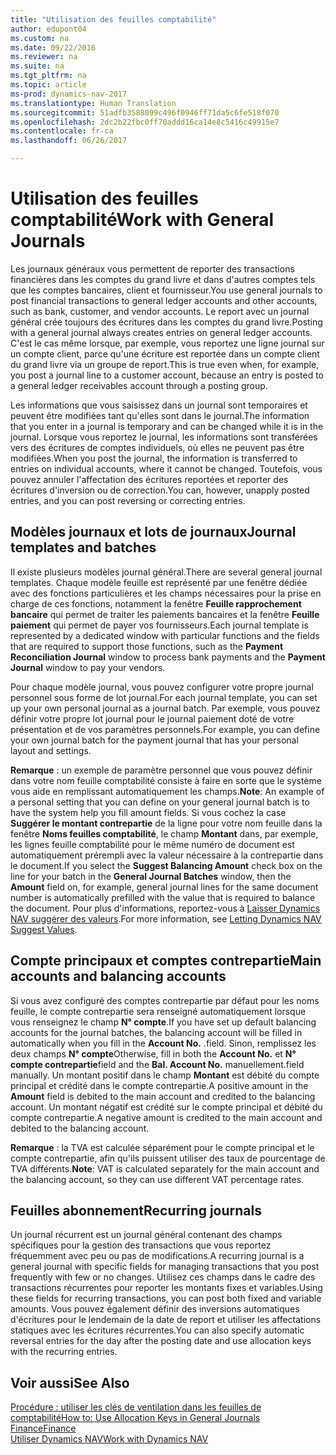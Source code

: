 ```yaml
---
title: "Utilisation des feuilles comptabilité"
author: edupont04
ms.custom: na
ms.date: 09/22/2016
ms.reviewer: na
ms.suite: na
ms.tgt_pltfrm: na
ms.topic: article
ms-prod: dynamics-nav-2017
ms.translationtype: Human Translation
ms.sourcegitcommit: 51adfb3588099c496f0946ff71da5c6fe518f070
ms.openlocfilehash: 2dc2b22fbc0ff70addd16ca14e8c5416c49915e7
ms.contentlocale: fr-ca
ms.lasthandoff: 06/26/2017

---
```


# <a name="work-with-general-journals"></a><span data-ttu-id="724a8-102">Utilisation des feuilles comptabilité</span><span class="sxs-lookup"><span data-stu-id="724a8-102">Work with General Journals</span></span>
<span data-ttu-id="724a8-103">Les journaux généraux vous permettent de reporter des transactions financières dans les comptes du grand livre et dans d'autres comptes tels que les comptes bancaires, client et fournisseur.</span><span class="sxs-lookup"><span data-stu-id="724a8-103">You use general journals to post financial transactions to general ledger accounts and other accounts, such as bank, customer, and vendor accounts.</span></span> <span data-ttu-id="724a8-104">Le report avec un journal général crée toujours des écritures dans les comptes du grand livre.</span><span class="sxs-lookup"><span data-stu-id="724a8-104">Posting with a general journal always creates entries on general ledger accounts.</span></span> <span data-ttu-id="724a8-105">C'est le cas même lorsque, par exemple, vous reportez une ligne journal sur un compte client, parce qu'une écriture est reportée dans un compte client du grand livre via un groupe de report.</span><span class="sxs-lookup"><span data-stu-id="724a8-105">This is true even when, for example, you post a journal line to a customer account, because an entry is posted to a general ledger receivables account through a posting group.</span></span>

<span data-ttu-id="724a8-106">Les informations que vous saisissez dans un journal sont temporaires et peuvent être modifiées tant qu'elles sont dans le journal.</span><span class="sxs-lookup"><span data-stu-id="724a8-106">The information that you enter in a journal is temporary and can be changed while it is in the journal.</span></span> <span data-ttu-id="724a8-107">Lorsque vous reportez le journal, les informations sont transférées vers des écritures de comptes individuels, où elles ne peuvent pas être modifiées.</span><span class="sxs-lookup"><span data-stu-id="724a8-107">When you post the journal, the information is transferred to entries on individual accounts, where it cannot be changed.</span></span> <span data-ttu-id="724a8-108">Toutefois, vous pouvez annuler l'affectation des écritures reportées et reporter des écritures d'inversion ou de correction.</span><span class="sxs-lookup"><span data-stu-id="724a8-108">You can, however, unapply posted entries, and you can post reversing or correcting entries.</span></span>

## <a name="journal-templates-and-batches"></a><span data-ttu-id="724a8-109">Modèles journaux et lots de journaux</span><span class="sxs-lookup"><span data-stu-id="724a8-109">Journal templates and batches</span></span>
<span data-ttu-id="724a8-110">Il existe plusieurs modèles journal général.</span><span class="sxs-lookup"><span data-stu-id="724a8-110">There are several general journal templates.</span></span> <span data-ttu-id="724a8-111">Chaque modèle feuille est représenté par une fenêtre dédiée avec des fonctions particulières et les champs nécessaires pour la prise en charge de ces fonctions, notamment la fenêtre **Feuille rapprochement bancaire** qui permet de traiter les paiements bancaires et la fenêtre **Feuille paiement** qui permet de payer vos fournisseurs.</span><span class="sxs-lookup"><span data-stu-id="724a8-111">Each journal template is represented by a dedicated window with particular functions and the fields that are required to support those functions, such as the **Payment Reconciliation Journal** window to process bank payments and the **Payment Journal** window to pay your vendors.</span></span>

<span data-ttu-id="724a8-112">Pour chaque modèle journal, vous pouvez configurer votre propre journal personnel sous forme de lot journal.</span><span class="sxs-lookup"><span data-stu-id="724a8-112">For each journal template, you can set up your own personal journal as a journal batch.</span></span> <span data-ttu-id="724a8-113">Par exemple, vous pouvez définir votre propre lot journal pour le journal paiement doté de votre présentation et de vos paramètres personnels.</span><span class="sxs-lookup"><span data-stu-id="724a8-113">For example, you can define your own journal batch for the payment journal that has your personal layout and settings.</span></span>

<span data-ttu-id="724a8-114">**Remarque** : un exemple de paramètre personnel que vous pouvez définir dans votre nom feuille comptabilité consiste à faire en sorte que le système vous aide en remplissant automatiquement les champs.</span><span class="sxs-lookup"><span data-stu-id="724a8-114">**Note**: An example of a personal setting that you can define on your general journal batch is to have the system help you fill amount fields.</span></span> <span data-ttu-id="724a8-115">Si vous cochez la case **Suggérer le montant contrepartie** de la ligne pour votre nom feuille dans la fenêtre **Noms feuilles comptabilité**, le champ **Montant** dans, par exemple, les lignes feuille comptabilité pour le même numéro de document est automatiquement prérempli avec la valeur nécessaire à la contrepartie dans le document.</span><span class="sxs-lookup"><span data-stu-id="724a8-115">If you select the **Suggest Balancing Amount** check box on the line for your batch in the **General Journal Batches** window, then the **Amount** field on, for example, general journal lines for the same document number is automatically prefilled with the value that is required to balance the document.</span></span> <span data-ttu-id="724a8-116">Pour plus d'informations, reportez-vous à [Laisser Dynamics NAV suggérer des valeurs](ui-let-system-suggest-values.md).</span><span class="sxs-lookup"><span data-stu-id="724a8-116">For more information, see [Letting Dynamics NAV Suggest Values](ui-let-system-suggest-values.md).</span></span>

## <a name="main-accounts-and-balancing-accounts"></a><span data-ttu-id="724a8-117">Compte principaux et comptes contrepartie</span><span class="sxs-lookup"><span data-stu-id="724a8-117">Main accounts and balancing accounts</span></span>
<span data-ttu-id="724a8-118">Si vous avez configuré des comptes contrepartie par défaut pour les noms feuille, le compte contrepartie sera renseigné automatiquement lorsque vous renseignez le champ **N° compte**.</span><span class="sxs-lookup"><span data-stu-id="724a8-118">If you have set up default balancing accounts for the journal batches, the balancing account will be filled in automatically when you fill in the **Account No.**</span></span> <span data-ttu-id="724a8-119">.</span><span class="sxs-lookup"><span data-stu-id="724a8-119">field.</span></span> <span data-ttu-id="724a8-120">Sinon, remplissez les deux champs **N° compte**</span><span class="sxs-lookup"><span data-stu-id="724a8-120">Otherwise, fill in both the **Account No.**</span></span> <span data-ttu-id="724a8-121">et **N° compte contrepartie**</span><span class="sxs-lookup"><span data-stu-id="724a8-121">field and the **Bal. Account No.**</span></span> <span data-ttu-id="724a8-122">manuellement.</span><span class="sxs-lookup"><span data-stu-id="724a8-122">field manually.</span></span> <span data-ttu-id="724a8-123">Un montant positif dans le champ **Montant** est débité du compte principal et crédité dans le compte contrepartie.</span><span class="sxs-lookup"><span data-stu-id="724a8-123">A positive amount in the **Amount** field is debited to the main account and credited to the balancing account.</span></span> <span data-ttu-id="724a8-124">Un montant négatif est crédité sur le compte principal et débité du compte contrepartie.</span><span class="sxs-lookup"><span data-stu-id="724a8-124">A negative amount is credited to the main account and debited to the balancing account.</span></span>

<span data-ttu-id="724a8-125">**Remarque** : la TVA est calculée séparément pour le compte principal et le compte contrepartie, afin qu'ils puissent utiliser des taux de pourcentage de TVA différents.</span><span class="sxs-lookup"><span data-stu-id="724a8-125">**Note**: VAT is calculated separately for the main account and the balancing account, so they can use different VAT percentage rates.</span></span>

## <a name="recurring-journals"></a><span data-ttu-id="724a8-126">Feuilles abonnement</span><span class="sxs-lookup"><span data-stu-id="724a8-126">Recurring journals</span></span>
<span data-ttu-id="724a8-127">Un journal récurrent est un journal général contenant des champs spécifiques pour la gestion des transactions que vous reportez fréquemment avec peu ou pas de modifications.</span><span class="sxs-lookup"><span data-stu-id="724a8-127">A recurring journal is a general journal with specific fields for managing transactions that you post frequently with few or no changes.</span></span> <span data-ttu-id="724a8-128">Utilisez ces champs dans le cadre des transactions récurrentes pour reporter les montants fixes et variables.</span><span class="sxs-lookup"><span data-stu-id="724a8-128">Using these fields for recurring transactions, you can post both fixed and variable amounts.</span></span> <span data-ttu-id="724a8-129">Vous pouvez également définir des inversions automatiques d'écritures pour le lendemain de la date de report et utiliser les affectations statiques avec les écritures récurrentes.</span><span class="sxs-lookup"><span data-stu-id="724a8-129">You can also specify automatic reversal entries for the day after the posting date and use allocation keys with the recurring entries.</span></span>

## <a name="see-also"></a><span data-ttu-id="724a8-130">Voir aussi</span><span class="sxs-lookup"><span data-stu-id="724a8-130">See Also</span></span>
[<span data-ttu-id="724a8-131">Procédure : utiliser les clés de ventilation dans les feuilles de comptabilité</span><span class="sxs-lookup"><span data-stu-id="724a8-131">How to: Use Allocation Keys in General Journals</span></span>](ui-how-use-allocation-keys-general-journals.md)  
[<span data-ttu-id="724a8-132">Finance</span><span class="sxs-lookup"><span data-stu-id="724a8-132">Finance</span></span>](finance-setup.md)  
[<span data-ttu-id="724a8-133">Utiliser Dynamics NAV</span><span class="sxs-lookup"><span data-stu-id="724a8-133">Work with Dynamics NAV</span></span>](ui-work-product.md)

